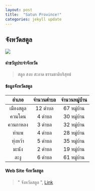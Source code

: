 ```yaml
---
layout: post
title:  "Satun Province!"
categories: jekyll update
---
```

## จังหวัดสตูล
![](https://wp-assets.dotproperty-kh.com/wp-content/uploads/sites/9/2017/02/03163902/%E0%B9%80%E0%B8%81%E0%B8%B2%E0%B8%B0%E0%B8%AB%E0%B8%A5%E0%B8%B5%E0%B9%80%E0%B8%9B%E0%B9%8A%E0%B8%B0_%E0%B8%88%E0%B8%B1%E0%B8%87%E0%B8%AB%E0%B8%A7%E0%B8%B1%E0%B8%94%E0%B8%AA%E0%B8%95%E0%B8%B9%E0%B8%A5.jpg)

#### คำขวัญประจำจังหวัด

> สตูล สงบ สะอาด ธรรมชาติบริสุทธ์

#### ข้อมูลจังหวัดสตูล

| อำเภอ | จำนวนตำบล | จำนวนหมู่บ้าน |
| :------------: | :------------: | :------------: |
|เมืองสตูล|12 ตำบล|67 หมู่บ้าน|
|ควนโดน|4 ตำบล|30 หมู่บ้าน|
|ควนกาหลง|3 ตำบล|32 หมู่บ้าน |
|ท่าแพ|4 ตำบล|28 หมู่บ้าน|
|ทุ่งหว้า|5 ตำบล|35 หมู่บ้าน|
|มะนัง|2 ตำบล|19 หมู่บ้าน|
|ละงู|6 ตำบล|61 หมู่บ้าน|

#### Web Site จังหวัดสตูล

> " จังหวัดสตูล ", [ Link ](http://www.satun.go.th/frontpage)